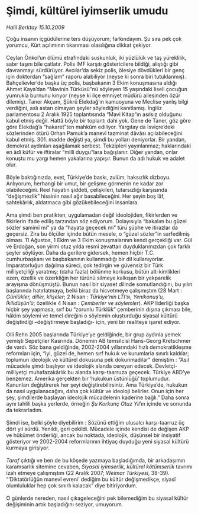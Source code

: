 # Şimdi, kültürel iyimserlik umudu

*Halil Berktay 15.10.2009*

<div class="taraf_structure_2col_1zq">
<div class="margen_n">



 <p>Çoğu insanın içgüdülerine ters düşüyorum; farkındayım. Şu sıra pek çok yorumcu, Kürt açılımının tıkanması olasılığına dikkat çekiyor. <br/><br/>Ceylan Önkol’un ölümü etrafındaki suskunluk, iki yüzlülük ve taş yüreklilik, sabır taşını bile çatlatır. Polis IMF karşıtı göstericilere bildiği, alıştığı gibi davranmayı sürdürüyor. Avcılar’da sekiz polis, ölesiye dövdükleri bir genç için doktordan “sağlam” raporu alabiliyor (neyse ki sonra biri tutuklanmış). Bahçelievler’de başka üç polis, başbakanın 3 Ekim konuşmasına aldığı Ahmet Kaya’dan “Mavinin Türküsü”nü söyleyen 15 yaşındaki liseli çocuğun yumrukla burnunu kırıyor (neyse ki ilçe emniyet müdürü ailesinden özür dilemiş). Taner Akçam, Şükrü Elekdağ’ın kamuoyuna ve Meclise yanlış bilgi verdiğini, aslı astarı olmayan şeyler söylediğini kanıtlamış. İngiliz parlamentosu 2 Aralık 1925 toplantısında “Mavi Kitap”ın asılsız olduğunu kabul etmiş değil. Hattâ böyle bir toplantı dahi yok. Gene de Taner, göz göre göre Elekdağ’a “hakaret”ten mahkûm ediliyor. Yargıtay da İsviçre’deki sözlerinden ötürü Orhan Pamuk’a manevî tazminat dâvâsı açılabileceğini kabul etmiş. 301. madde değişti ya, şimdi bu yolları deniyorlar. Bir yandan, demokrat aydınları aşağılamak serbest. Tekzipleri yayınlanmaz; haklarındaki en âdî küfür ve iftiralar “millî duygu”lara bağışlanır. Diğer yandan, onlar konuştu mu yargı hemen yakalarına yapışır. Bunun da adı hukuk ve adalet olur. <br/><br/>Böyle baktığınızda, evet, Türkiye’de baskı, zulüm, haksızlık dizboyu. Anlıyorum, herhangi bir umut, bir gelişme görmenin ne kadar zor olabileceğini. Reel hayatın şiddeti, çelişkileri, tutarsızlığı karşısında “değişmezlik” hissinin nasıl ağır basabileceğini. Her şeyin boş lâf, sahtekârlık, aldatmaca gibi gözükebileceğini insanlara. <br/><br/>Ama şimdi ben pratikten, uygulamadan değil ideolojiden, fikirlerden ve fikirlerin ifade ediliş tarzından söz ediyorum. Dolayısıyla “bakalım bu güzel sözler samimî mi” ya da “hayata geçecek mi” türü şüphe ve itirazlar da geçersiz. Zira bu ölçüler içinde bütün mesele, o “güzel sözler”in sarfedilmiş olması. 11 Ağustos, 1 Ekim ve 3 Ekim konuşmalarının kendi gerçekliği var. Gül ve Erdoğan, son yirmi otuz yılda resmî zevattan duyduklarımızdan çok farklı şeyler söylüyor. Daha da gerilere gidersek, hemen hiçbir T.C. cumhurbaşkanı ve başbakanının kullanmadığı bir dil kullanıyorlar. İmparatorluğun dağılma süreci, çok tedirgin ve güvensiz bir Türk milliyetçiliği yaratmış; (daha fazla) bölünme korkusu, bütün alt-kimlikleri ezen, özellik ve özerkliğin her türünü silmeye kalkışan bir yekparelik arayışına dönüşmüştü. Bunun nasıl bir siyaset dilinde somutlandığını, bu yılın başlarında hatırlatmaya, belki biraz da hicvetmeye çalışmıştım (28 Mart : <i>Günlükler, diller, klişeler</i>; 2 Nisan : <i>Türkiye’nin LTI’sı, Yenikonuş’u, İkilidüşün’ü</i>; özellikle 4 Nisan : <i>Çemberler ve söylemler</i>). AKP liderliği başka hiçbir şey yapmasa, sırf bu “zorunlu Türklük” çemberinin dışına çıkması bile, hâkim söylemi ve temel direğini o söylemin oluşturduğu siyasal kültürü değiştirdiği –değiştirmeye başladığı- için, yeni bir realiteye işaret ediyor. <br/><br/>Olli Rehn 2005 başlarında Türkiye’ye geldiğinde, bir grup aydınla yemek yemişti Sepetçiler Kasrında. Dönemin AB temsilcisi Hans-Georg Kretschmer de vardı. Söz bana geldiğinde, 2002-2004 yıllarındaki hızlı demokratikleşme reformları için, “iyi, güzel de, hemen sırf hukuk ve kurumlarla sınırlı kaldılar; toplumun ideolojik ve kültürel dokusuna pek dokunmadılar” demiştim : “Asıl mücadele şimdi başlıyor ve ideolojik alanda cereyan edecek. Devletçi-milliyetçi muhafazakârlık bu alanda karşı-taarruza geçecek. Türkiye ABD’ye benzemez. Amerika gerçekten bir ‘hukukun üstünlüğü’ toplumudur. Kanunları değiştirerek her şeyi değiştirebilirsiniz. Ama Türkiye’de, hukukun da nasıl uygulanacağını, daha çok kültür ve ideoloji belirler. Onun için her şey, şimdilerde başlayan ideolojik mücadelenin kaderine bağlı.” Daha sonra aynı tahlili başka yerlerde, örneğin <i>Şu Korkunç Otuz Yıl</i>’ın içinde ve sonunda da tekrarladım. <br/><br/>Şimdi ise, belki şöyle diyebilirim : Sözünü ettiğim ulusalcı karşı-taarruz üç dört yıl sürdü. Yenildi, geri çekildi. Mücadele içinde kendisi de değişen AKP ve hükümet önderliği, ancak bu noktada, ideolojik, düşünsel bir insiyatif gösteriyor ve 2002-2004 reformlarının ihtiyaç duyduğu yeni siyasal kültürü kurmaya girişiyor.<i> <br/><br/>Taraf</i> çıktığı ve ben de bu köşede yazmaya başladığımda, bir arkadaşımın karamsarlık sitemine cevaben, <i>Siyasal iyimserlik, kültürel kötümserlik</i> tavrımı izah etmeye çalışmıştım (22 Aralık 2007; <i>Weimar Türkiyesi</i>, 38-39). “‘Diktatörlüğün manevî evreni’ dediğim bu kültür değişmedikçe, siyasî olumluluklar hep çok sınırlı kalacak” diye bitiriyordum. <br/><br/>O günlerde nereden, nasıl çıkageleceğini pek bilemediğim bu siyasal kültür değişiminin artık başladığını seziyor, umuyorum.</p>
<br/>
<br/>
<br/>



<br/>


<div id="taraf_not">
</div>

</div>


</div>
